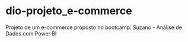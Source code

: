 # dio-projeto_e-commerce
Projeto de um e-commerce proposto no bootcamp: Suzano - Análise de Dados com Power BI
